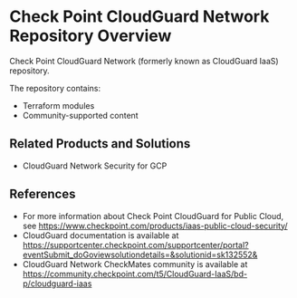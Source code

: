 # Check Point CloudGuard Network Repository Overview
Check Point CloudGuard Network (formerly known as CloudGuard IaaS) repository.

The repository contains:

* Terraform modules
* Community-supported content

## Related Products and Solutions
* CloudGuard Network Security for GCP

## References
* For more information about Check Point CloudGuard for Public Cloud, see https://www.checkpoint.com/products/iaas-public-cloud-security/
* CloudGuard documentation is available at https://supportcenter.checkpoint.com/supportcenter/portal?eventSubmit_doGoviewsolutiondetails=&solutionid=sk132552&
* CloudGuard Network CheckMates community is available at https://community.checkpoint.com/t5/CloudGuard-IaaS/bd-p/cloudguard-iaas
